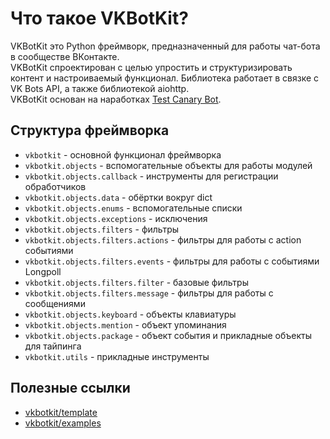 # Что такое VKBotKit?

VKBotKit это Python фреймворк, предназначенный для работы чат-бота в сообществе ВКонтакте.  
VKBotKit спроектирован с целью упростить и структуризировать контент и настроиваемый функционал. Библиотека работает в связке с VK Bots API, а также библиотекой aiohttp.  
VKBotKit основан на наработках [Test Canary Bot](https://github.com/kensoi/pycanarykit).

## Структура фреймворка

* `vkbotkit` - основной функционал фреймворка
* `vkbotkit.objects` - вспомогательные объекты для работы модулей
* `vkbotkit.objects.callback` - инструменты для регистрации обработчиков
* `vkbotkit.objects.data` - обёртки вокруг dict
* `vkbotkit.objects.enums` - вспомогательные списки
* `vkbotkit.objects.exceptions` - исключения
* `vkbotkit.objects.filters` - фильтры
* `vkbotkit.objects.filters.actions` - фильтры для работы с action событиями
* `vkbotkit.objects.filters.events` - фильтры для работы с событиями Longpoll
* `vkbotkit.objects.filters.filter` - базовые фильтры
* `vkbotkit.objects.filters.message` - фильтры для работы с сообщениями
* `vkbotkit.objects.keyboard` - объекты клавиатуры
* `vkbotkit.objects.mention` - объект упоминания
* `vkbotkit.objects.package` - объект события и прикладные объекты для тайпинга
* `vkbotkit.utils` - прикладные инструменты

## Полезные ссылки

* [vkbotkit/template](https://github.com/vkbotkit/template/tree/v1.2)
* [vkbotkit/examples](https://github.com/vkbotkit/examples/tree/v1.2)